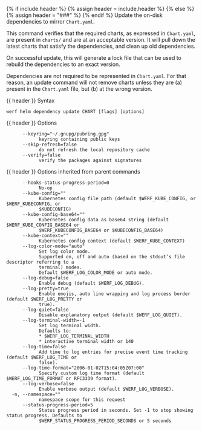 {% if include.header %}
{% assign header = include.header %}
{% else %}
{% assign header = "###" %}
{% endif %}
Update the on-disk dependencies to mirror `Chart.yaml`.

This command verifies that the required charts, as expressed in `Chart.yaml`, are present in `charts/` and are at an acceptable version. It will pull down the latest charts that satisfy the dependencies, and clean up old dependencies.

On successful update, this will generate a lock file that can be used to rebuild the dependencies to an exact version.

Dependencies are not required to be represented in `Chart.yaml`. For that reason, an update command will not remove charts unless they are (a) present in the `Chart.yaml` file, but (b) at the wrong version.


{{ header }} Syntax

```shell
werf helm dependency update CHART [flags] [options]
```

{{ header }} Options

```shell
      --keyring="~/.gnupg/pubring.gpg"
            keyring containing public keys
      --skip-refresh=false
            do not refresh the local repository cache
      --verify=false
            verify the packages against signatures
```

{{ header }} Options inherited from parent commands

```shell
      --hooks-status-progress-period=0
            No-op
      --kube-config=""
            Kubernetes config file path (default $WERF_KUBE_CONFIG, or $WERF_KUBECONFIG, or         
            $KUBECONFIG)
      --kube-config-base64=""
            Kubernetes config data as base64 string (default $WERF_KUBE_CONFIG_BASE64 or            
            $WERF_KUBECONFIG_BASE64 or $KUBECONFIG_BASE64)
      --kube-context=""
            Kubernetes config context (default $WERF_KUBE_CONTEXT)
      --log-color-mode="auto"
            Set log color mode.
            Supported on, off and auto (based on the stdout’s file descriptor referring to a        
            terminal) modes.
            Default $WERF_LOG_COLOR_MODE or auto mode.
      --log-debug=false
            Enable debug (default $WERF_LOG_DEBUG).
      --log-pretty=true
            Enable emojis, auto line wrapping and log process border (default $WERF_LOG_PRETTY or   
            true).
      --log-quiet=false
            Disable explanatory output (default $WERF_LOG_QUIET).
      --log-terminal-width=-1
            Set log terminal width.
            Defaults to:
            * $WERF_LOG_TERMINAL_WIDTH
            * interactive terminal width or 140
      --log-time=false
            Add time to log entries for precise event time tracking (default $WERF_LOG_TIME or      
            false).
      --log-time-format="2006-01-02T15:04:05Z07:00"
            Specify custom log time format (default $WERF_LOG_TIME_FORMAT or RFC3339 format).
      --log-verbose=false
            Enable verbose output (default $WERF_LOG_VERBOSE).
  -n, --namespace=""
            namespace scope for this request
      --status-progress-period=5
            Status progress period in seconds. Set -1 to stop showing status progress. Defaults to  
            $WERF_STATUS_PROGRESS_PERIOD_SECONDS or 5 seconds
```

